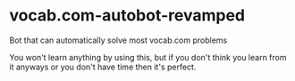 # vocab.com-autobot-revamped
Bot that can automatically solve most vocab.com problems

You won't learn anything by using this, but if you don't think you learn from it anyways or you don't have time then it's perfect.
